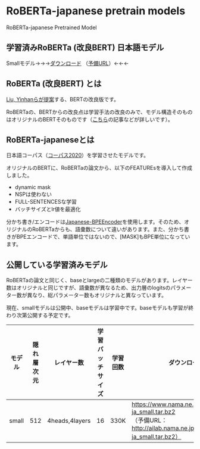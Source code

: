 # RoBERTa-japanese pretrain models


RoBERTa-japanese Pretrained Model



## 学習済みRoBERTa (改良BERT) 日本語モデル



Smallモデル→→→[ダウンロード](https://www.nama.ne.jp/models/RoBERTa-ja_small.tar.bz2) （[予備URL](http://ailab.nama.ne.jp/models/RoBERTa-ja_small.tar.bz2)）←←←



## RoBERTa (改良BERT) とは



[Liu, Yinhanらが提案](https://arxiv.org/abs/1907.11692)する、BERTの改良版です。

RoBERTaの、BERTからの改良点は学習手法の改良のみで、モデル構造そのものはオリジナルのBERTそのものです（[こちら](https://ai-scholar.tech/articles/others/roberta-ai-230)の記事などが詳しいです）。



## RoBERTa-japaneseとは



日本語コーパス（[コーパス2020](https://github.com/tanreinama/gpt2-japanese/blob/master/report/corpus.md)）を学習させたモデルです。

オリジナルのBERTに、RoBERTaの論文から、以下のFEATUREsを導入して作成しました。

- dynamic mask
- NSPは使わない
- FULL-SENTENCESな学習
- バッチサイズとlr値を最適化

分かち書き/エンコードは[Japanese-BPEEncoder](https://github.com/tanreinama/Japanese-BPEEncoder)を使用します。そのため、オリジナルのRoBERTaからも、語彙数について違いがあります。また、分かち書きがBPEエンコードで、単語単位ではないので、[MASK]もBPE単位になっています。



## 公開している学習済みモデル



RoBERTaの論文と同じく、baseとlargeの二種類のモデルがあります。レイヤー数はオリジナルと同じですが、語彙数が異なるため、出力層のlogitsのパラメーター数が異なり、総パラメーター数もオリジナルと異なっています。

現在、smallモデルは公開中、baseモデルは学習中です。baseモデルも学習が終わり次第公開する予定です。



| モデル | 隠れ層次元 | レイヤー数     | 学習バッチサイズ | 学習回数 | ダウンロードURL                                              |
| ------ | ---------- | -------------- | ---------------- | -------- | ------------------------------------------------------------ |
| small  | 512        | 4heads,4layers | 16               | 330K     | https://www.nama.ne.jp/models/RoBERTa-ja_small.tar.bz2<br />（予備URL：http://ailab.nama.ne.jp/models/RoBERTa-ja_small.tar.bz2） |

